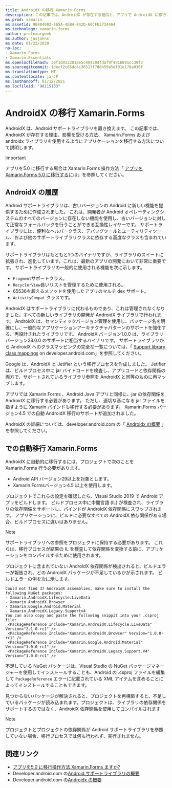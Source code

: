 ```yaml
---
title: AndroidX の移行 Xamarin.Forms
description: この記事では、AndroidX が存在する理由と、アプリで AndroidX に移行する方法について説明し Xamarin.Forms ます。
ms.prod: xamarin
ms.assetid: 98884003-E65A-4EB4-842D-66CFE27344A4
ms.technology: xamarin-forms
author: profexorgeek
ms.author: jusjohns
ms.date: 01/22/2020
no-loc:
- Xamarin.Forms
- Xamarin.Essentials
ms.openlocfilehash: 3ef1d0322018e5c404204fdaf9f4816891cc39f3
ms.sourcegitcommit: 1decf2c65dc4c36513f7dd459a5df01e170a036f
ms.translationtype: MT
ms.contentlocale: ja-JP
ms.lasthandoff: 01/12/2021
ms.locfileid: "98115133"
---
```

# <a name="androidx-migration-in-no-locxamarinforms"></a>AndroidX の移行 Xamarin.Forms

AndroidX は、Android サポートライブラリを置き換えます。 この記事では、AndroidX が存在する理由、影響を受ける方法、 Xamarin.Forms および androidx ライブラリを使用するようにアプリケーションを移行する方法について説明します。

> [!IMPORTANT]
> アプリを5.0 に移行する場合は Xamarin.Forms 操作方法「 [アプリを Xamarin.Forms 5.0 に移行する](~/xamarin-forms/troubleshooting/questions/forms5-migration.md)には」を参照してください。

## <a name="history-of-androidx"></a>AndroidX の履歴

Android サポートライブラリは、古いバージョンの Android に新しい機能を提供するために作成されました。 これは、開発者が Android オペレーティングシステムのすべてのバージョンに存在しない機能を使用し、古いバージョンに対して正常なフォールバックを行うことができる互換性レイヤーです。 サポートライブラリには、便利なヘルパークラス、デバッグツールとユーティリティツール、および他のサポートライブラリクラスに依存する高度なクラスも含まれています。

サポートライブラリはもともと1つのバイナリですが、ライブラリのスイートに拡張され、進化しています。これは、最新のアプリの開発において非常に重要です。 サポートライブラリの一般的に使用される機能を次に示します。

- `Fragment`サポートクラス。
- `RecyclerView`長いリストを管理するために使用される。
- 65536を超えるメソッドを使用したアプリのマルチ dex サポート。
- `ActivityCompat` クラスです。

AndroidX はサポートライブラリに代わるものであり、これは管理されなくなりました。すべての新しいライブラリの開発が AndroidX ライブラリで行われます。 AndroidX は、セマンティックバージョン管理を使用し、パッケージ名を明確にし、一般的なアプリケーションアーキテクチャパターンのサポートを強化する、再設計されたライブラリです。 AndroidX バージョン1.0.0 は、ライブラリバージョン28.0.0 のサポートに相当するバイナリです。 サポートライブラリから AndroidX へのクラスマッピングの完全な一覧については、「 [Support library class mappings](https://developer.android.com/jetpack/androidx/migrate/class-mappings) on developer.android.com」を参照してください。

Google は、AndroidX と Jetifier という移行プロセスを作成しました。 Jetifier は、ビルドプロセス中に jar バイトコードを検査し、アプリコードと依存関係の両方で、サポートされているライブラリ参照を AndroidX と同等のものに再マップします。

アプリでは Xamarin.Forms 、Android Java アプリと同様に、jar の依存関係を AndroidX に移行する必要があります。 ただし、適切な基になる jar ファイルを指すように Xamarin バインドも移行する必要があります。 Xamarin.Forms バージョン4.5 での自動 AndroidX 移行のサポートが追加されました。

AndroidX の詳細については、developer.android.com の「 [Androidx の概要](https://developer.android.com/jetpack/androidx) 」を参照してください。

## <a name="automatic-migration-in-no-locxamarinforms"></a>での自動移行 Xamarin.Forms

AndroidX に自動的に移行するには、プロジェクトで次のことを Xamarin.Forms 行う必要があります。

- Android API バージョン29以上を対象とします。
- Xamarin.Formsバージョン4.5 以上を使用します。

プロジェクトでこれらの設定を確認したら、Visual Studio 2019 で Android アプリをビルドします。 ビルドプロセス中に中間言語 (IL) が検査され、ライブラリの依存関係をサポートし、バインドが AndroidX 依存関係にスワップされます。 アプリケーションに、ビルドに必要なすべての AndroidX 依存関係がある場合、ビルドプロセスに違いはありません。

> [!NOTE]
> サポートライブラリへの参照をプロジェクトに保持する必要があります。 これらは、移行プロセスが結果の IL を検査して依存関係を変換する前に、アプリケーションをコンパイルするために使用されます。

プロジェクトに含まれていない AndroidX 依存関係が検出されると、ビルドエラーが報告され、どの AndroidX パッケージが不足しているかが示されます。 ビルドエラーの例を次に示します。

```
Could not find 37 AndroidX assemblies, make sure to install the following NuGet packages:
- Xamarin.AndroidX.Lifecycle.LiveData
- Xamarin.AndroidX.Browser
- Xamarin.Google.Android.Material
- Xamarin.AndroidX.Legacy.Supportv4
You can also copy and paste the following snippit into your .csproj file:
 <PackageReference Include="Xamarin.AndroidX.Lifecycle.LiveData" Version="2.1.0-rc1" />
 <PackageReference Include="Xamarin.AndroidX.Browser" Version="1.0.0-rc1" />
 <PackageReference Include="Xamarin.Google.Android.Material" Version="1.0.0-rc1" />
 <PackageReference Include="Xamarin.AndroidX.Legacy.Support.V4" Version="1.0.0-rc1" />
```

不足している NuGet パッケージは、Visual Studio の NuGet パッケージマネージャーを使用してインストールすることも、Android の .csproj ファイルを編集して `PackageReference` エラーに記載されている XML アイテムを含めることによってインストールすることもできます。

見つからないパッケージが解決されると、プロジェクトを再構築すると、不足しているパッケージが読み込まれます。プロジェクトは、ライブラリの依存関係をサポートするのではなく、AndroidX 依存関係を使用してコンパイルされます

> [!NOTE]
> プロジェクトとプロジェクトの依存関係が Android サポートライブラリを参照していない場合、移行プロセスでは何も行われず、実行されません。

## <a name="related-links"></a>関連リンク

- [アプリを5.0 に移行操作方法 Xamarin.Forms ますか?](~/xamarin-forms/troubleshooting/questions/forms5-migration.md)
- Developer.android.com の[Android サポートライブラリの概要](https://developer.android.com/topic/libraries/support-library/index)
- Developer.android.com の[Androidx の概要](https://developer.android.com/jetpack/androidx)
